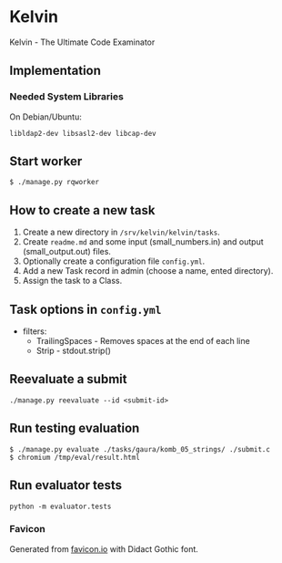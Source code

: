 # Kelvin

Kelvin - The Ultimate Code Examinator

## Implementation

### Needed System Libraries

On Debian/Ubuntu:

```
libldap2-dev libsasl2-dev libcap-dev
```

## Start worker
```
$ ./manage.py rqworker
```

## How to create a new task

1. Create a new directory in `/srv/kelvin/kelvin/tasks`.
2. Create `readme.md` and some input (small_numbers.in) and output (small_output.out) files.
3. Optionally create a configuration file `config.yml`.
4. Add a new Task record in admin (choose a name, ented directory).
5. Assign the task to a Class.


## Task options in `config.yml`

- filters:
  - TrailingSpaces - Removes spaces at the end of each line
  - Strip - stdout.strip()

## Reevaluate a submit

```
./manage.py reevaluate --id <submit-id>
```

## Run testing evaluation
```
$ ./manage.py evaluate ./tasks/gaura/komb_05_strings/ ./submit.c
$ chromium /tmp/eval/result.html
```

## Run evaluator tests
```
python -m evaluator.tests
```


### Favicon

Generated from [favicon.io](https://favicon.io/favicon-generator/) with Didact Gothic font.